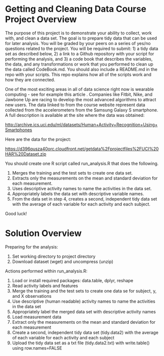 Getting and Cleaning Data Course Project Overview
=================================================

The purpose of this project is to demonstrate your ability to collect, work with, and clean a data set. The goal is to prepare tidy data that can be used for later analysis. You will be graded by your peers on a series of yes/no questions related to the project. You will be required to submit: 1) a tidy data set as described below, 2) a link to a Github repository with your script for performing the analysis, and 3) a code book that describes the variables, the data, and any transformations or work that you performed to clean up the data called CodeBook.md. You should also include a README.md in the repo with your scripts. This repo explains how all of the scripts work and how they are connected.  

One of the most exciting areas in all of data science right now is wearable computing - see for example this article . Companies like Fitbit, Nike, and Jawbone Up are racing to develop the most advanced algorithms to attract new users. The data linked to from the course website represent data collected from the accelerometers from the Samsung Galaxy S smartphone. A full description is available at the site where the data was obtained: 

  http://archive.ics.uci.edu/ml/datasets/Human+Activity+Recognition+Using+Smartphones 

Here are the data for the project: 

  https://d396qusza40orc.cloudfront.net/getdata%2Fprojectfiles%2FUCI%20HAR%20Dataset.zip 

You should create one R script called run_analysis.R that does the following. 
  1. Merges the training and the test sets to create one data set.
  2. Extracts only the measurements on the mean and standard deviation for each measurement. 
  3. Uses descriptive activity names to name the activities in the data set.
  4. Appropriately labels the data set with descriptive variable names. 
  5. From the data set in step 4, creates a second, independent tidy data set with the average of each variable for each activity and each subject.

Good luck!

Solution Overview
=================

Preparing for the analysis:
  1. Set working directory to project directory
  2. Download dataset (wget) and uncompress (unzip)

Actions performed within run_analysis.R:
  1. Load or install required packages: data.table, dplyr, reshape
  2. Read activity labels and features
  3. Merge the training and the test sets to create one data se for subject, y, and X observations
  4. Use descriptive (human readable) activity names to name the activities in the data set
  5. Appropriately label the merged data set with descriptive activity names
  6. Load measurement data 
  7. Extract only the measurements on the mean and standard deviation for each measurement
  8. Create a second, independent tidy data set (tidy.data2) with the average of each variable for each activity and each subject
  9. Upload the tidy data set as a txt file (tidy.data2.txt) with write.table() using row.names=FALSE 
